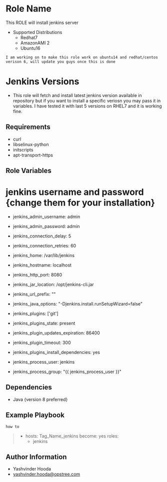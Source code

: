 Role Name
=========

This ROLE will install jenkins server 
- Supported Distributions
  * Redhat7
  * AmazonAMI 2
  * Ubuntu16

```I am working on to make this role work on ubuntu14 and redhat/centos verison 6, will update you guys once this is done ```

Jenkins Versions
=========

- This role will fetch and install latest jenkins version available in repository but if you want to install a specific veriosn you may pass it in variables. I have tested it with last 5 versions on RHEL7 and it is working fine.


Requirements
------------

* curl
* libselinux-python
* initscripts
* apt-transport-https


Role Variables
--------------

# jenkins username and password {change them for your installation}
* jenkins_admin_username: admin
* jenkins_admin_password: admin

* jenkins_connection_delay: 5
* jenkins_connection_retries: 60
* jenkins_home: /var/lib/jenkins
* jenkins_hostname: localhost
* jenkins_http_port: 8080
* jenkins_jar_location: /opt/jenkins-cli.jar
* jenkins_url_prefix: ""
* jenkins_java_options: "-Djenkins.install.runSetupWizard=false"

* jenkins_plugins: ['git']
* jenkins_plugins_state: present
* jenkins_plugin_updates_expiration: 86400
* jenkins_plugin_timeout: 300
* jenkins_plugins_install_dependencies: yes

* jenkins_process_user: jenkins
* jenkins_process_group: "{{ jenkins_process_user }}"

Dependencies
------------

- Java {version 8 preferred}

Example Playbook
----------------

```how to```

> - hosts: Tag_Name_jenkins
>   become: yes
>   roles:
>     - jenkins

Author Information
------------------

- Yashvinder Hooda
- yashvinder.hooda@opstree.com

